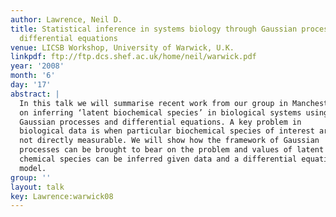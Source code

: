 ```yaml
---
author: Lawrence, Neil D.
title: Statistical inference in systems biology through Gaussian processes and ordinary
  differential equations
venue: LICSB Workshop, University of Warwick, U.K.
linkpdf: ftp://ftp.dcs.shef.ac.uk/home/neil/warwick.pdf
year: '2008'
month: '6'
day: '17'
abstract: |
  In this talk we will summarise recent work from our group in Manchester
  on inferring ‘latent biochemical species’ in biological systems using
  Gaussian processes and differential equations. A key problem in
  biological data is when particular biochemical species of interest are
  not directly measurable. We will show how the framework of Gaussian
  processes can be brought to bear on the problem and values of latent
  chemical species can be inferred given data and a differential equation
  model.
group: ''
layout: talk
key: Lawrence:warwick08
---
```

